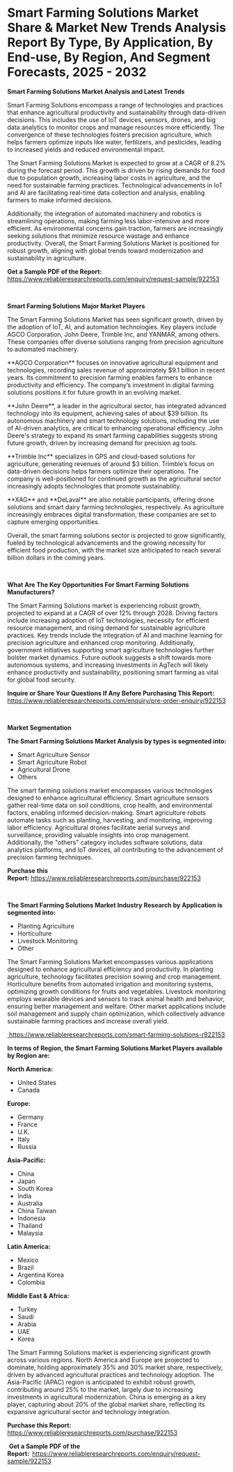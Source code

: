 <p><h1>Smart Farming Solutions Market Share & Market New Trends Analysis Report By Type, By Application, By End-use, By Region, And Segment Forecasts, 2025 - 2032</h1></p><p><strong>Smart Farming Solutions Market Analysis and Latest Trends</strong></p>
<p><p>Smart Farming Solutions encompass a range of technologies and practices that enhance agricultural productivity and sustainability through data-driven decisions. This includes the use of IoT devices, sensors, drones, and big data analytics to monitor crops and manage resources more efficiently. The convergence of these technologies fosters precision agriculture, which helps farmers optimize inputs like water, fertilizers, and pesticides, leading to increased yields and reduced environmental impact.</p><p>The Smart Farming Solutions Market is expected to grow at a CAGR of 8.2% during the forecast period. This growth is driven by rising demands for food due to population growth, increasing labor costs in agriculture, and the need for sustainable farming practices. Technological advancements in IoT and AI are facilitating real-time data collection and analysis, enabling farmers to make informed decisions.</p><p>Additionally, the integration of automated machinery and robotics is streamlining operations, making farming less labor-intensive and more efficient. As environmental concerns gain traction, farmers are increasingly seeking solutions that minimize resource wastage and enhance productivity. Overall, the Smart Farming Solutions Market is positioned for robust growth, aligning with global trends toward modernization and sustainability in agriculture.</p></p>
<p><strong>Get a Sample PDF of the Report:&nbsp;</strong> <a href="https://www.reliableresearchreports.com/enquiry/request-sample/922153?utm_campaign=48&utm_medium=2&utm_source=Github&utm_content=ia&utm_term=18042025&utm_id=smart-farming-solutions">https://www.reliableresearchreports.com/enquiry/request-sample/922153</a></p>
<p>&nbsp;</p>
<p><strong>Smart Farming Solutions Major Market Players</strong></p>
<p><p>The Smart Farming Solutions Market has seen significant growth, driven by the adoption of IoT, AI, and automation technologies. Key players include AGCO Corporation, John Deere, Trimble Inc, and YANMAR, among others. These companies offer diverse solutions ranging from precision agriculture to automated machinery.</p><p>**AGCO Corporation** focuses on innovative agricultural equipment and technologies, recording sales revenue of approximately $9.1 billion in recent years. Its commitment to precision farming enables farmers to enhance productivity and efficiency. The company’s investment in digital farming solutions positions it for future growth in an evolving market.</p><p>**John Deere**, a leader in the agricultural sector, has integrated advanced technology into its equipment, achieving sales of about $39 billion. Its autonomous machinery and smart technology solutions, including the use of AI-driven analytics, are critical to enhancing operational efficiency. John Deere's strategy to expand its smart farming capabilities suggests strong future growth, driven by increasing demand for precision ag tools.</p><p>**Trimble Inc** specializes in GPS and cloud-based solutions for agriculture, generating revenues of around $3 billion. Trimble’s focus on data-driven decisions helps farmers optimize their operations. The company is well-positioned for continued growth as the agricultural sector increasingly adopts technologies that promote sustainability.</p><p>**XAG** and **DeLaval** are also notable participants, offering drone solutions and smart dairy farming technologies, respectively. As agriculture increasingly embraces digital transformation, these companies are set to capture emerging opportunities.</p><p>Overall, the smart farming solutions sector is projected to grow significantly, fueled by technological advancements and the growing necessity for efficient food production, with the market size anticipated to reach several billion dollars in the coming years.</p></p>
<p>&nbsp;</p>
<p><strong>What Are The Key Opportunities For Smart Farming Solutions Manufacturers?</strong></p>
<p><p>The Smart Farming Solutions market is experiencing robust growth, projected to expand at a CAGR of over 12% through 2028. Driving factors include increasing adoption of IoT technologies, necessity for efficient resource management, and rising demand for sustainable agriculture practices. Key trends include the integration of AI and machine learning for precision agriculture and enhanced crop monitoring. Additionally, government initiatives supporting smart agriculture technologies further bolster market dynamics. Future outlook suggests a shift towards more autonomous systems, and increasing investments in AgTech will likely enhance productivity and sustainability, positioning smart farming as vital for global food security.</p></p>
<p><strong>Inquire or Share Your Questions If Any Before Purchasing This Report:</strong> <a href="https://www.reliableresearchreports.com/enquiry/pre-order-enquiry/922153?utm_campaign=48&utm_medium=2&utm_source=Github&utm_content=ia&utm_term=18042025&utm_id=smart-farming-solutions">https://www.reliableresearchreports.com/enquiry/pre-order-enquiry/922153</a></p>
<p>&nbsp;</p>
<p><strong>Market Segmentation</strong></p>
<p><strong>The Smart Farming Solutions Market Analysis by types is segmented into:</strong></p>
<p><ul><li>Smart Agriculture Sensor</li><li>Smart Agriculture Robot</li><li>Agricultural Drone</li><li>Others</li></ul></p>
<p><p>The smart farming solutions market encompasses various technologies designed to enhance agricultural efficiency. Smart agriculture sensors gather real-time data on soil conditions, crop health, and environmental factors, enabling informed decision-making. Smart agriculture robots automate tasks such as planting, harvesting, and monitoring, improving labor efficiency. Agricultural drones facilitate aerial surveys and surveillance, providing valuable insights into crop management. Additionally, the "others" category includes software solutions, data analytics platforms, and IoT devices, all contributing to the advancement of precision farming techniques.</p></p>
<p><strong>Purchase this Report:&nbsp;</strong><a href="https://www.reliableresearchreports.com/purchase/922153?utm_campaign=48&utm_medium=2&utm_source=Github&utm_content=ia&utm_term=18042025&utm_id=smart-farming-solutions">https://www.reliableresearchreports.com/purchase/922153</a></p>
<p>&nbsp;</p>
<p><strong>The Smart Farming Solutions Market Industry Research by Application is segmented into:</strong></p>
<p><ul><li>Planting Agriculture</li><li>Horticulture</li><li>Livestock Monitoring</li><li>Other</li></ul></p>
<p><p>The Smart Farming Solutions Market encompasses various applications designed to enhance agricultural efficiency and productivity. In planting agriculture, technology facilitates precision sowing and crop management. Horticulture benefits from automated irrigation and monitoring systems, optimizing growth conditions for fruits and vegetables. Livestock monitoring employs wearable devices and sensors to track animal health and behavior, ensuring better management and welfare. Other market applications include soil management and supply chain optimization, which collectively advance sustainable farming practices and increase overall yield.</p></p>
<p><a href="https://www.reliableresearchreports.com/smart-farming-solutions-r922153?utm_campaign=48&utm_medium=2&utm_source=Github&utm_content=ia&utm_term=18042025&utm_id=smart-farming-solutions">&nbsp;https://www.reliableresearchreports.com/smart-farming-solutions-r922153</a></p>
<p><strong>In terms of Region, the Smart Farming Solutions Market Players available by Region are:</strong></p>
<p>
    <p> <strong> North America: </strong>
        <ul>
            <li>United States</li>
            <li>Canada</li>
        </ul>
        </p> 
    <p> <strong> Europe: </strong>
        <ul>
            <li>Germany</li>
            <li>France</li>
            <li>U.K.</li>
            <li>Italy</li>
            <li>Russia</li>
        </ul>
        </p> 
    <p> <strong> Asia-Pacific: </strong>
        <ul>
            <li>China</li>
            <li>Japan</li>
            <li>South Korea</li>
            <li>India</li>
            <li>Australia</li>
            <li>China Taiwan</li>
            <li>Indonesia</li>
            <li>Thailand</li>
            <li>Malaysia</li>
        </ul>
        </p> 
    <p> <strong> Latin America: </strong>
        <ul>
            <li>Mexico</li>
            <li>Brazil</li>
            <li>Argentina Korea</li>
            <li>Colombia</li>
        </ul>
        </p> 
    <p> <strong> Middle East & Africa: </strong>
        <ul>
            <li>Turkey</li>
            <li>Saudi</li>
            <li>Arabia</li>
            <li>UAE</li>
            <li>Korea</li>
        </ul>
    </p>
    </p>
<p><p>The Smart Farming Solutions market is experiencing significant growth across various regions. North America and Europe are projected to dominate, holding approximately 35% and 30% market share, respectively, driven by advanced agricultural practices and technology adoption. The Asia-Pacific (APAC) region is anticipated to exhibit robust growth, contributing around 25% to the market, largely due to increasing investments in agricultural modernization. China is emerging as a key player, capturing about 20% of the global market share, reflecting its expansive agricultural sector and technology integration.</p></p>
<p><strong>Purchase this Report: </strong><a href="https://www.reliableresearchreports.com/purchase/922153?utm_campaign=48&utm_medium=2&utm_source=Github&utm_content=ia&utm_term=18042025&utm_id=smart-farming-solutions">https://www.reliableresearchreports.com/purchase/922153</a></p>
<p>&nbsp;<strong>Get a Sample PDF of the Report:&nbsp;&nbsp;</strong><a href="https://www.reliableresearchreports.com/enquiry/request-sample/922153?utm_campaign=48&utm_medium=2&utm_source=Github&utm_content=ia&utm_term=18042025&utm_id=smart-farming-solutions">https://www.reliableresearchreports.com/enquiry/request-sample/922153</a></p>
<p><strong></strong></p>
<p><p></p><p></p><p></p></p>